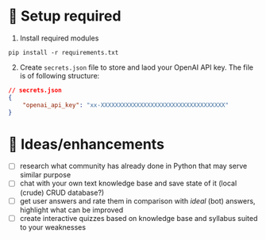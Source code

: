 # 🔨 Setup required

1. Install required modules

```
pip install -r requirements.txt
```

2. Create `secrets.json` file to store and laod your OpenAI API key. The file is of following structure:

```json
// secrets.json
{
    "openai_api_key": "xx-XXXXXXXXXXXXXXXXXXXXXXXXXXXXXXXXXXX"
}
```
# 🧠 Ideas/enhancements

 - [ ] research what community has already done in Python that may serve similar purpose
 - [ ] chat with your own text knowledge base and save state of it (local (crude) CRUD database?)
 - [ ] get user answers and rate them in comparison with _ideal_ (bot) answers, highlight what can be improved 
 - [ ] create interactive quizzes based on knowledge base and syllabus suited to your weaknesses
